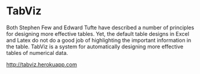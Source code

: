 TabViz
======
Both Stephen Few and Edward Tufte have described a number of principles for designing more effective tables. Yet, the default table designs in Excel and Latex do not do a good job of highlighting the important information in the table. TabViz is a system for automatically designing more effective tables of numerical data. 

http://tabviz.herokuapp.com
